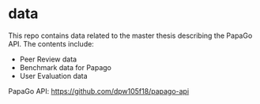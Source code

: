 # data
This repo contains data related to the master thesis describing the PapaGo API.
The contents include:
* Peer Review data
* Benchmark data for Papago
* User Evaluation data

PapaGo API: https://github.com/dpw105f18/papago-api

